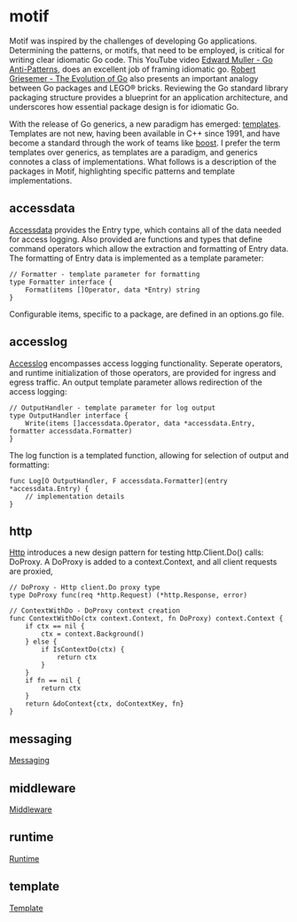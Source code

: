 # motif 

Motif was inspired by the challenges of developing Go applications. Determining the patterns, or motifs, that need to be employed, is critical for writing clear idiomatic Go code. This YouTube video [Edward Muller - Go Anti-Patterns][emuller], does an excellent job of framing idiomatic go. 
[Robert Griesemer - The Evolution of Go][rgriesemer] also presents an important analogy between Go packages and LEGO® bricks. Reviewing the Go standard
library packaging structure provides a blueprint for an application architecture, and underscores how essential package design is for idiomatic Go. 

With the release of Go generics, a new paradigm has emerged: [templates][tutorialspoint]. Templates are not new, having been available in  C++ since 1991, and have become a standard through the work of teams like [boost][boost]. I prefer the term templates over generics, as templates are a paradigm, and generics connotes a class of implementations. What follows is a description of the packages in Motif, highlighting specific patterns and template implementations.  


## accessdata 

[Accessdata][accessdatapkg] provides the Entry type, which contains all of the data needed for access logging. Also provided are functions and types that define command operators which 
allow the extraction and formatting of Entry data. The formatting of Entry data is implemented as a template parameter: 
~~~
// Formatter - template parameter for formatting
type Formatter interface {
	Format(items []Operator, data *Entry) string
}
~~~
Configurable items, specific to a package, are defined in an options.go file.

## accesslog

[Accesslog][accesslogpkg] encompasses access logging functionality. Seperate operators, and runtime initialization of those operators, are provided for ingress and egress traffic. An output template parameter allows redirection of the access logging: 
~~~
// OutputHandler - template parameter for log output
type OutputHandler interface {
	Write(items []accessdata.Operator, data *accessdata.Entry, formatter accessdata.Formatter)
}
~~~
The log function is a templated function, allowing for selection of output and formatting:
~~~
func Log[O OutputHandler, F accessdata.Formatter](entry *accessdata.Entry) {
    // implementation details
}
~~~

## http
[Http][httppkg] introduces a new design pattern for testing http.Client.Do() calls: DoProxy. A DoProxy is added to a context.Context, and all client requests
are proxied,
~~~
// DoProxy - Http client.Do proxy type
type DoProxy func(req *http.Request) (*http.Response, error)

// ContextWithDo - DoProxy context creation
func ContextWithDo(ctx context.Context, fn DoProxy) context.Context {
	if ctx == nil {
		ctx = context.Background()
	} else {
		if IsContextDo(ctx) {
			return ctx
		}
	}
	if fn == nil {
		return ctx
	}
	return &doContext{ctx, doContextKey, fn} 
}
~~~

## messaging
[Messaging][messagingpkg]

## middleware
[Middleware][middlewarepkg]

## runtime
[Runtime][runtimepkg]

## template
[Template][templatepkg]

[emuller]: <https://www.youtube.com/watch?v=ltqV6pDKZD8>
[rgriesemer]: <https://www.youtube.com/watch?v=0ReKdcpNyQg>
[tutorialspoint]: <https://www.tutorialspoint.com/cplusplus/cpp_templates.htm>
[boost]: <https://www.boost.org/>
[accessdatapkg]: <https://pkg.go.dev/github.com/idiomatic-go/motif/accessdata>
[accesslogpkg]: <https://pkg.go.dev/github.com/idiomatic-go/motif/accesslog>
[httppkg]: <https://pkg.go.dev/github.com/idiomatic-go/motif/http>
[messagingpkg]: <https://pkg.go.dev/github.com/idiomatic-go/motif/messaging>
[middlewarepkg]: <https://pkg.go.dev/github.com/idiomatic-go/motif/middleware>
[runtimepkg]: <https://pkg.go.dev/github.com/idiomatic-go/motif/runtime>
[templatepkg]: <https://pkg.go.dev/github.com/idiomatic-go/motif/template>
[accessdatapkg]: <https://pkg.go.dev/github.com/idiomatic-go/motif/accessdata>
